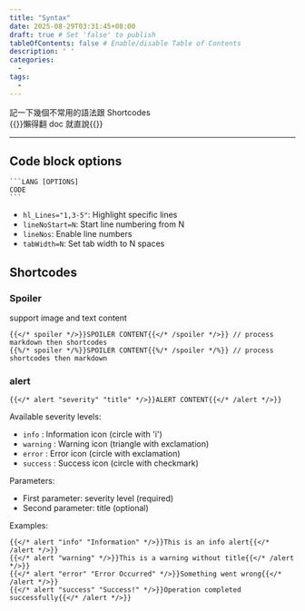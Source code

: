 ```yaml
---
title: "Syntax"
date: 2025-08-29T03:31:45+08:00
draft: true # Set 'false' to publish
tableOfContents: false # Enable/disable Table of Contents
description: ' '
categories:
  - 
tags:
  -
---
```



記一下幾個不常用的語法跟 Shortcodes  
{{<spoiler>}}懶得翻 doc 就直說{{</spoiler>}}

---

## Code block options
````text {file="content/example.md"}
```LANG [OPTIONS]
CODE
```
````

- `hl_Lines="1,3-5"`: Highlight specific lines
- `lineNoStart=N`: Start line numbering from N
- `lineNos`: Enable line numbers
- `tabWidth=N`: Set tab width to N spaces

## Shortcodes

### Spoiler

support image and text content  

```
{{</* spoiler */>}}SPOILER CONTENT{{</* /spoiler */>}} // process markdown then shortcodes
{{%/* spoiler */%}}SPOILER CONTENT{{%/* /spoiler */%}} // process shortcodes then markdown
```

### alert

```
{{</* alert "severity" "title" */>}}ALERT CONTENT{{</* /alert */>}}
```

Available severity levels:
- `info` : Information icon (circle with 'i')
- `warning` : Warning icon (triangle with exclamation)
- `error` : Error icon (circle with exclamation)
- `success` : Success icon (circle with checkmark)

Parameters:
- First parameter: severity level (required)
- Second parameter: title (optional)

Examples:
```
{{</* alert "info" "Information" */>}}This is an info alert{{</* /alert */>}}
{{</* alert "warning" */>}}This is a warning without title{{</* /alert */>}}
{{</* alert "error" "Error Occurred" */>}}Something went wrong{{</* /alert */>}}
{{</* alert "success" "Success!" */>}}Operation completed successfully{{</* /alert */>}}
```